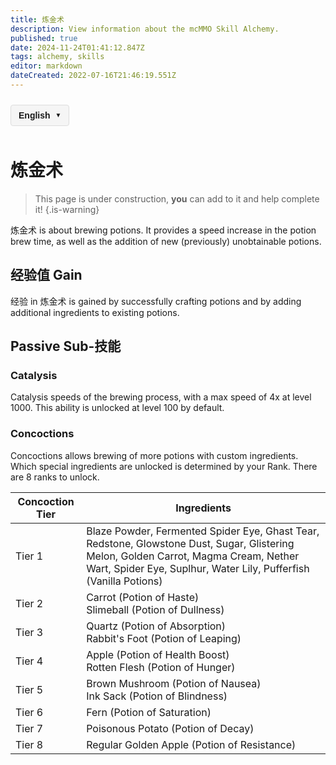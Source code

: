 ```yaml
---
title: 炼金术
description: View information about the mcMMO Skill Alchemy.
published: true
date: 2024-11-24T01:41:12.847Z
tags: alchemy, skills
editor: markdown
dateCreated: 2022-07-16T21:46:19.551Z
---
```



<!-- 语言切换器开始 -->
<div class="language-switcher">
  <div class="language-switcher-current">
    <span class="current-language">English</span>
    <span class="dropdown-icon">▼</span>
  </div>
  <div class="language-switcher-dropdown">
        <div class="language-option active" data-lang="en">English</div>
    <div class="language-option " data-lang="zh">中文</div>
    <div class="language-option " data-lang="es">Español</div>
    <div class="language-option " data-lang="fr">Français</div>
    <div class="language-option " data-lang="de">Deutsch</div>
    <div class="language-option " data-lang="ru">Русский</div>
    <div class="language-option " data-lang="ja">日本語</div>
    <div class="language-option " data-lang="ko">한국어</div>

  </div>
</div>

<style>
.language-switcher {
  position: relative;
  display: inline-block;
  margin: 10px 0;
  font-family: Arial, sans-serif;
  z-index: 100;
}

.language-switcher-current {
  display: flex;
  align-items: center;
  cursor: pointer;
  padding: 8px 12px;
  background-color: #f5f5f5;
  border: 1px solid #ddd;
  border-radius: 4px;
}

.current-language {
  margin-right: 8px;
  font-weight: bold;
}

.dropdown-icon {
  font-size: 10px;
}

.language-switcher-dropdown {
  display: none;
  position: absolute;
  top: 100%;
  left: 0;
  background-color: white;
  border: 1px solid #ddd;
  border-radius: 4px;
  box-shadow: 0 2px 5px rgba(0,0,0,0.1);
  min-width: 150px;
  z-index: 101;
}

.language-switcher:hover .language-switcher-dropdown {
  display: block;
}

.language-option {
  padding: 8px 12px;
  cursor: pointer;
  transition: background-color 0.2s;
}

.language-option:hover {
  background-color: #f0f0f0;
}

.language-option.active {
  background-color: #e6f7ff;
  font-weight: bold;
}
</style>


<script>
document.addEventListener('DOMContentLoaded', function() {
  // 语言切换功能
  const languageOptions = document.querySelectorAll('.language-option');
  languageOptions.forEach(option => {
    option.addEventListener('click', function() {
      const langCode = this.getAttribute('data-lang');
      const currentPath = window.location.pathname;
      
      // 提取当前文件路径（不含语言代码）
      const pathMatch = currentPath.match(/\/[a-z]{2}\/(.+)$/);
      const filePath = pathMatch ? pathMatch[1] : 'home.md';
      
      // 构建新路径
      const newPath = '/' + langCode + '/' + filePath;
      window.location.href = newPath;
    });
  });
});
</script>

<!-- 语言切换器结束 -->




# 炼金术
> This page is under construction, **you** can add to it and help complete it!
{.is-warning}

炼金术 is about brewing potions. It provides a speed increase in the potion brew time, as well as the addition of new (previously) unobtainable potions.

## 经验值 Gain

经验 in 炼金术 is gained by successfully crafting potions and by adding additional ingredients to existing potions.

## Passive Sub-技能

### Catalysis

Catalysis speeds of the brewing process, with a max speed of 4x at level 1000. This ability is unlocked at level 100 by default.

### Concoctions

Concoctions allows brewing of more potions with custom ingredients. Which special ingredients are unlocked is determined by your Rank. There are 8 ranks to unlock.

| Concoction Tier | Ingredients |
|-----------------|-------------|
| Tier 1 | Blaze Powder, Fermented Spider Eye, Ghast Tear, Redstone, Glowstone Dust, Sugar, Glistering Melon, Golden Carrot, Magma Cream, Nether Wart, Spider Eye, Suplhur, Water Lily, Pufferfish (Vanilla Potions) |
| Tier 2 | Carrot (Potion of Haste)<br>Slimeball (Potion of Dullness) |
| Tier 3 | Quartz (Potion of Absorption)<br>Rabbit's Foot (Potion of Leaping) |
| Tier 4 | Apple (Potion of Health Boost)<br>Rotten Flesh (Potion of Hunger) |
| Tier 5 | Brown Mushroom (Potion of Nausea)<br>Ink Sack (Potion of Blindness) |
| Tier 6 | Fern (Potion of Saturation)
| Tier 7 | Poisonous Potato (Potion of Decay) |
| Tier 8 | Regular Golden Apple (Potion of Resistance) |

